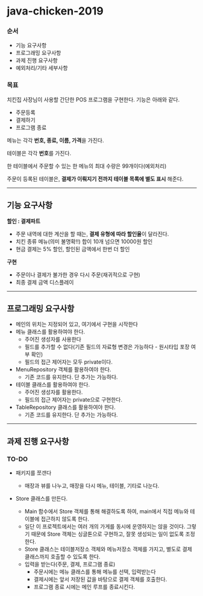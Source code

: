 # java-chicken-2019

### 순서

- 기능 요구사항
- 프로그래밍 요구사항
- 과제 진행 요구사항
- 예외처리/기타 세부사항

### 목표

치킨집 사장님이 사용할 간단한 POS 프로그램을 구현한다. 기능은 아래와 같다.

- 주문등록
- 결제하기
- 프로그램 종료

메뉴는 각각 **번호, 종료, 이름, 가격**을 가진다.

테이블은 각각 **번호**를 가진다.

한 테이블에서 주문할 수 있는 한 메뉴의 최대 수량은 99개이다(예외처리)

주문이 등록된 테이블은, **결제가 이뤄지기 전까지 테이블 목록에 별도 표시** 해준다.

---

## 기능 요구사항

**할인 : 결제파트**

- 주문 내역에 대한 계산을 할 때는, **결제 유형에 따라 할인율**이 달라진다.
- 치킨 종류 메뉴(의미 불명확!!) 합이 10개 넘으면 10000원 할인
- 현금 결제는 5% 할인, 할인된 금액에서 한번 더 할인

**구현**

- 주문이나 결제가 불가한 경우 다시 주문(재귀적으로 구현)
- 최종 결제 금액 디스플레이

---

## 프로그래밍 요구사항

- 메인의 위치는 지정되어 있고, 여기에서 구현을 시작한다
- 메뉴 클래스를 활용하여야 한다.
  - 주어진 생성자를 사용한다
  - 필드를 추가할 수 없다(기존 필드의 자료형 변경은 가능하다 - 원시타입 포장 여부 확인)
  - 필드의 접근 제어자는 모두 private이다.
- MenuRepository 객체를 활용하여야 한다.
  - 기존 코드를 유지한다. 단 추가는 가능하다.
- 테이블 클래스를 활용하여야 한다.
  - 주어진 생성자를 활용한다.
  - 필드의 접근 제어자는 private으로 구현한다.
- TableRepository 클래스를 활용하여야 한다.
  - 기존 코드를 유지한다. 단 추가는 가능하다.

---

## 과제 진행 요구사항

### TO-DO

- 패키지를 쪼갠다
  - 매장과 뷰를 나누고, 매장을 다시 메뉴, 테이블, 기타로 나눈다.

- Store 클래스를 만든다.
  - Main 함수에서 Store 객체를 통해 해결하도록 하여, main에서 직접 메뉴와 테이블에 접근하지 않도록 한다.
  - 일단 이 프로젝트에서는 여러 개의 가게를 동시에 운영하지는 않을 것이다. 
    그렇기 때문에 Store 객체는 싱글톤으로 구현하고, 잘못 생성되는 일이 없도록 조정한다.
  - Store 클래스는 테이블저장소 객체와 메뉴저장소 객체를 가지고, 별도로 결제 클래스까지 호출할 수 있도록 한다.
  - 입력을 받는다(주문, 결제, 프로그램 종료)
    - 주문시에는 메뉴 클래스를 통해 메뉴를 선택, 입력받는다
    - 결제시에는 앞서 저장된 값을 바탕으로 결제 객체를 호출한다.
    - 프로그램 종료 시에는 메인 루프를 종료시킨다.